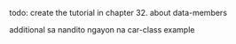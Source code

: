 

todo:
create the tutorial in chapter 32. about data-members

additional sa nandito ngayon na car-class example

